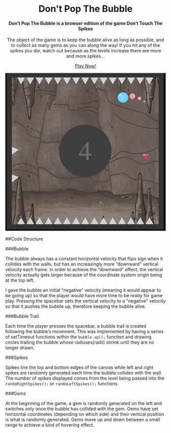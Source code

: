 <div align="center"> <h1> Don't Pop The Bubble </h1>

<h4> Don’t Pop The Bubble is a browser edition of the game Don’t Touch The Spikes </h4>

<p>The object of the game is to keep the bubble alive as long as possible, and to collect as many gems as you can along the way! If you hit any of the spikes you die, watch out because as the levels increase there are more and more spikes…</p>
</break>
<a href="http://meredithanya.github.io/DontPopTheBubble">Play Now!</a>
</break>

</div>

<p align="center">
  <img src="assets/gameplay.png"/>
</p>

##Code Structure

###Bubble

The bubble always has a constant horizontal velocity that flips sign when it collides with the walls, but has an increasingly more “downward” vertical velocity each frame. In order to achieve the “downward” effect, the vertical velocity actually gets larger because of the coordinate system origin being at the top left. 

I gave the bubble an initial “negative” velocity (meaning it would appear to be going up) so that the player would have more time to be ready for game play. 
Pressing the spacebar sets the vertical velocity to a “negative” velocity so that it pushes the bubble up, therefore keeping the bubble alive.

###Bubble Trail

Each time the player presses the spacebar, a bubble trail is created following the bubble’s movement. This was implemented by having a series of setTimeout functions within the ```bubble.up();``` function and drawing circles trailing the bubble whose radiuses(radii) shrink until they are no longer drawn. 

###Spikes

Spikes line the top and bottom edges of the canvas while left and right spikes are randomly generated each time the bubble collides with the wall. The number of spikes displayed comes from the level being passed into the ```randoRightSpikes();``` or ```randoLeftSpikes();``` functions.

###Gems

At the beginning of the game, a gem is randomly generated on the left and switches only once the bubble has collided with the gem. Gems have set horizontal coordinates (depending on which side) and their vertical position is what is randomly generated. Gems move up and down between a small range to achieve a kind of hovering effect.
